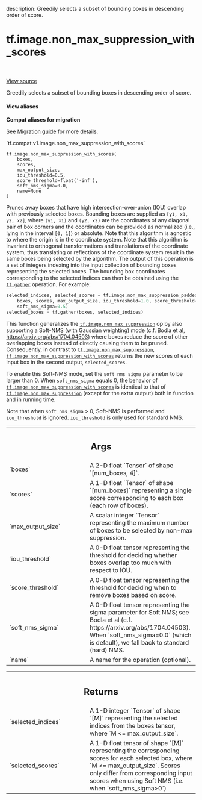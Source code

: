 description: Greedily selects a subset of bounding boxes in descending order of score.

<div itemscope itemtype="http://developers.google.com/ReferenceObject">
<meta itemprop="name" content="tf.image.non_max_suppression_with_scores" />
<meta itemprop="path" content="Stable" />
</div>

# tf.image.non_max_suppression_with_scores

<!-- Insert buttons and diff -->

<table class="tfo-notebook-buttons tfo-api nocontent" align="left">

</table>

<a target="_blank" class="external" href="/code/stable/tensorflow/python/ops/image_ops_impl.py">View source</a>



Greedily selects a subset of bounding boxes in descending order of score.


<section class="expandable">
  <h4 class="showalways">View aliases</h4>
  <p>
<b>Compat aliases for migration</b>
<p>See
<a href="https://www.tensorflow.org/guide/migrate">Migration guide</a> for
more details.</p>
<p>`tf.compat.v1.image.non_max_suppression_with_scores`</p>
</p>
</section>

<pre class="devsite-click-to-copy prettyprint lang-py tfo-signature-link">
<code>tf.image.non_max_suppression_with_scores(
    boxes,
    scores,
    max_output_size,
    iou_threshold=0.5,
    score_threshold=float(&#x27;-inf&#x27;),
    soft_nms_sigma=0.0,
    name=None
)
</code></pre>



<!-- Placeholder for "Used in" -->

Prunes away boxes that have high intersection-over-union (IOU) overlap
with previously selected boxes.  Bounding boxes are supplied as
`[y1, x1, y2, x2]`, where `(y1, x1)` and `(y2, x2)` are the coordinates of any
diagonal pair of box corners and the coordinates can be provided as normalized
(i.e., lying in the interval `[0, 1]`) or absolute.  Note that this algorithm
is agnostic to where the origin is in the coordinate system.  Note that this
algorithm is invariant to orthogonal transformations and translations
of the coordinate system; thus translating or reflections of the coordinate
system result in the same boxes being selected by the algorithm.
The output of this operation is a set of integers indexing into the input
collection of bounding boxes representing the selected boxes.  The bounding
box coordinates corresponding to the selected indices can then be obtained
using the <a href="../../tf/gather.md"><code>tf.gather</code></a> operation.  For example:
  ```python
  selected_indices, selected_scores = tf.image.non_max_suppression_padded(
      boxes, scores, max_output_size, iou_threshold=1.0, score_threshold=0.1,
      soft_nms_sigma=0.5)
  selected_boxes = tf.gather(boxes, selected_indices)
  ```

This function generalizes the <a href="../../tf/image/non_max_suppression.md"><code>tf.image.non_max_suppression</code></a> op by also
supporting a Soft-NMS (with Gaussian weighting) mode (c.f.
Bodla et al, https://arxiv.org/abs/1704.04503) where boxes reduce the score
of other overlapping boxes instead of directly causing them to be pruned.
Consequently, in contrast to <a href="../../tf/image/non_max_suppression.md"><code>tf.image.non_max_suppression</code></a>,
<a href="../../tf/image/non_max_suppression_with_scores.md"><code>tf.image.non_max_suppression_with_scores</code></a> returns the new scores of each
input box in the second output, `selected_scores`.

To enable this Soft-NMS mode, set the `soft_nms_sigma` parameter to be
larger than 0.  When `soft_nms_sigma` equals 0, the behavior of
<a href="../../tf/image/non_max_suppression_with_scores.md"><code>tf.image.non_max_suppression_with_scores</code></a> is identical to that of
<a href="../../tf/image/non_max_suppression.md"><code>tf.image.non_max_suppression</code></a> (except for the extra output) both in function
and in running time.

Note that when `soft_nms_sigma` > 0, Soft-NMS is performed and `iou_threshold`
is ignored. `iou_threshold` is only used for standard NMS.

<!-- Tabular view -->
 <table class="responsive fixed orange">
<colgroup><col width="214px"><col></colgroup>
<tr><th colspan="2"><h2 class="add-link">Args</h2></th></tr>

<tr>
<td>
`boxes`<a id="boxes"></a>
</td>
<td>
A 2-D float `Tensor` of shape `[num_boxes, 4]`.
</td>
</tr><tr>
<td>
`scores`<a id="scores"></a>
</td>
<td>
A 1-D float `Tensor` of shape `[num_boxes]` representing a single
score corresponding to each box (each row of boxes).
</td>
</tr><tr>
<td>
`max_output_size`<a id="max_output_size"></a>
</td>
<td>
A scalar integer `Tensor` representing the maximum number
of boxes to be selected by non-max suppression.
</td>
</tr><tr>
<td>
`iou_threshold`<a id="iou_threshold"></a>
</td>
<td>
A 0-D float tensor representing the threshold for deciding
whether boxes overlap too much with respect to IOU.
</td>
</tr><tr>
<td>
`score_threshold`<a id="score_threshold"></a>
</td>
<td>
A 0-D float tensor representing the threshold for deciding
when to remove boxes based on score.
</td>
</tr><tr>
<td>
`soft_nms_sigma`<a id="soft_nms_sigma"></a>
</td>
<td>
A 0-D float tensor representing the sigma parameter for Soft
NMS; see Bodla et al (c.f. https://arxiv.org/abs/1704.04503).  When
`soft_nms_sigma=0.0` (which is default), we fall back to standard (hard)
NMS.
</td>
</tr><tr>
<td>
`name`<a id="name"></a>
</td>
<td>
A name for the operation (optional).
</td>
</tr>
</table>



<!-- Tabular view -->
 <table class="responsive fixed orange">
<colgroup><col width="214px"><col></colgroup>
<tr><th colspan="2"><h2 class="add-link">Returns</h2></th></tr>

<tr>
<td>
`selected_indices`<a id="selected_indices"></a>
</td>
<td>
A 1-D integer `Tensor` of shape `[M]` representing the
selected indices from the boxes tensor, where `M <= max_output_size`.
</td>
</tr><tr>
<td>
`selected_scores`<a id="selected_scores"></a>
</td>
<td>
A 1-D float tensor of shape `[M]` representing the
corresponding scores for each selected box, where `M <= max_output_size`.
Scores only differ from corresponding input scores when using Soft NMS
(i.e. when `soft_nms_sigma>0`)
</td>
</tr>
</table>

